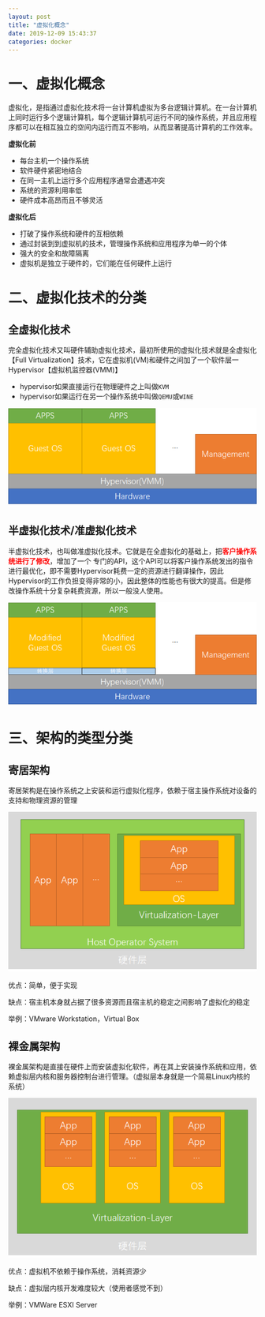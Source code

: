 ```yaml
---
layout: post
title: "虚拟化概念"
date: 2019-12-09 15:43:37
categories: docker
---
```


# 一、虚拟化概念

​	虚拟化，是指通过虚拟化技术将一台计算机虚拟为多台逻辑计算机。在一台计算机上同时运行多个逻辑计算机，每个逻辑计算机可运行不同的操作系统，并且应用程序都可以在相互独立的空间内运行而互不影响，从而显著提高计算机的工作效率。

**虚拟化前**

- 每台主机一个操作系统
- 软件硬件紧密地结合
- 在同一主机上运行多个应用程序通常会遭遇冲突
- 系统的资源利用率低
- 硬件成本高昂而且不够灵活

**虚拟化后**

- 打破了操作系统和硬件的互相依赖
- 通过封装到到虚拟机的技术，管理操作系统和应用程序为单一的个体
- 强大的安全和故障隔离
- 虚拟机是独立于硬件的，它们能在任何硬件上运行

# 二、虚拟化技术的分类

## 全虚拟化技术

​	完全虚拟化技术又叫硬件辅助虚拟化技术，最初所使用的虚拟化技术就是全虚拟化【Full Virtualization】技术，它在虚拟机(VM)和硬件之间加了一个软件层一Hypervisor【虚拟机监控器(VMM)】

- hypervisor如果直接运行在物理硬件之上叫做`KVM`
- hypervisor如果运行在另一个操作系统中叫做`QEMU`或`WINE`

![Full-Virtualization](/img/virtualization/Full-Virtualization.png)

## 半虚拟化技术/准虚拟化技术

​	半虚拟化技术，也叫做准虚拟化技术。它就是在全虚拟化的基础上，把<span style="color:red">**客户操作系统进行了修改**</span>，增加了一个
专门的API，这个API可以将客户操作系统发出的指令进行最优化，即不需要Hypervisor耗费一定的资源进行翻译操作，因此Hypervisor的工作负担变得非常的小，因此整体的性能也有很大的提高。但是修改操作系统十分复杂耗费资源，所以一般没人使用。

![Para-Virtualization](/img/virtualization/Para-Virtualization.png)

# 三、架构的类型分类

## 寄居架构

寄居架构是在操作系统之上安装和运行虚拟化程序，依赖于宿主操作系统对设备的支持和物理资源的管理

![Hosted-Architecture](/img/virtualization/Hosted-Architecture.png)


优点：简单，便于实现

缺点：宿主机本身就占据了很多资源而且宿主机的稳定之间影响了虚拟化的稳定

举例：VMware Workstation，Virtual Box

## 裸金属架构

裸金属架构是直接在硬件上而安装虚拟化软件，再在其上安装操作系统和应用，依赖虚拟层内核和服务器控制台进行管理。（虚拟层本身就是一个简易Linux内核的系统）

![Naked-Architecture](/img/virtualization/Naked-Architecture.png)


优点：虚拟机不依赖于操作系统，消耗资源少

缺点：虚拟层内核开发难度较大（使用者感觉不到）

举例：VMWare ESXI Server
